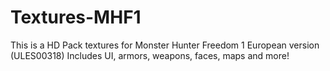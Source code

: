 # Textures-MHF1
This is a HD Pack textures for
Monster Hunter Freedom 1 European version (ULES00318)
Includes UI, armors, weapons, faces, maps and more!
